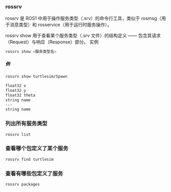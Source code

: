 ### rossrv
rossrv 是 ROS1 中用于操作服务类型（.srv）的命令行工具，类似于 rosmsg（用于消息类型）和 rosservice（用于运行时服务操作）。

rossrv show 用于查看某个服务类型（.srv 文件）的结构定义 —— 包含其请求（Request）与响应（Response）部分。
实例
```bash
rossrv show <服务类型名>
```
##### 例
```bash
rossrv show turtlesim/Spawn
```
```bash
float32 x
float32 y
float32 theta
string name
---
string name
```

### 列出所有服务类型
```bash
rossrv list
```

### 查看哪个包定义了某个服务
```bash
rossrv find turtlesim
```

### 查看有哪些包定义了服务
```bash
rossrv packages
```



